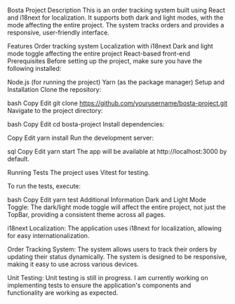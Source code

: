 Bosta Project
Description
This is an order tracking system built using React and i18next for localization. It supports both dark and light modes, with the mode affecting the entire project. The system tracks orders and provides a responsive, user-friendly interface.

Features
Order tracking system
Localization with i18next
Dark and light mode toggle affecting the entire project
React-based front-end
Prerequisites
Before setting up the project, make sure you have the following installed:

Node.js (for running the project)
Yarn (as the package manager)
Setup and Installation
Clone the repository:

bash
Copy
Edit
git clone https://github.com/yourusername/bosta-project.git
Navigate to the project directory:

bash
Copy
Edit
cd bosta-project
Install dependencies:

Copy
Edit
yarn install
Run the development server:

sql
Copy
Edit
yarn start
The app will be available at http://localhost:3000 by default.

Running Tests
The project uses Vitest for testing.

To run the tests, execute:

bash
Copy
Edit
yarn test
Additional Information
Dark and Light Mode Toggle: The dark/light mode toggle will affect the entire project, not just the TopBar, providing a consistent theme across all pages.

i18next Localization: The application uses i18next for localization, allowing for easy internationalization.

Order Tracking System: The system allows users to track their orders by updating their status dynamically. The system is designed to be responsive, making it easy to use across various devices.

Unit Testing: Unit testing is still in progress. I am currently working on implementing tests to ensure the application's components and functionality are working as expected.
